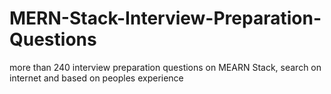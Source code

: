 # MERN-Stack-Interview-Preparation-Questions
more than 240 interview preparation questions on MEARN Stack, search on internet and based on peoples experience 
